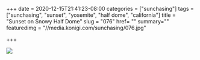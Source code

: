 +++
date = 2020-12-15T21:41:23-08:00
categories = ["sunchasing"]
tags = ["sunchasing", "sunset", "yosemite", "half dome", "california"]
title = "Sunset on Snowy Half Dome"
slug = "076"
href= ""
summary=""
featuredimg = "//media.konigi.com/sunchasing/076.jpg"

+++

<img src="//media.konigi.com/sunchasing/076.jpg" />